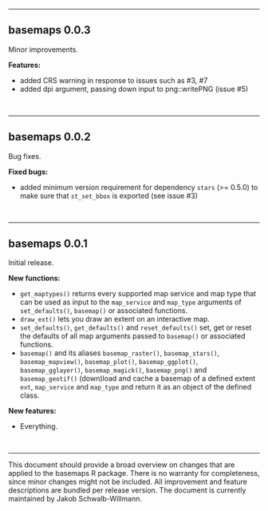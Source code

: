 ***

## basemaps 0.0.3
Minor improvements.

**Features:**

* added CRS warning in response to issues such as #3, #7
* added dpi argument, passing down input to png::writePNG (issue #5)

<br>

***

## basemaps 0.0.2
Bug fixes.

**Fixed bugs:**

* added minimum version requirement for dependency `stars` (>= 0.5.0) to make sure that `st_set_bbox` is exported (see issue #3)

<br>

***

## basemaps 0.0.1
Initial release.

**New functions:**

* `get_maptypes()` returns every supported map service and map type that can be used as input to the `map_service` and `map_type` arguments of `set_defaults()`, `basemap()` or associated functions.
* `draw_ext()` lets you draw an extent on an interactive map.
* `set_defaults()`, `get_defaults()` and `reset_defaults()` set, get or reset the defaults of all map arguments passed to `basemap()` or associated functions.
* `basemap()` and its aliases `basemap_raster()`, `basemap_stars()`, `basemap_mapview()`, `basemap_plot()`, `basemap_ggplot()`, `basemap_gglayer()`, `basemap_magick()`, `basemap_png()` and `basemap_geotif()` (down)load and cache a basemap of a defined extent `ext`, `map_service` and `map_type` and return it as an object of the defined class.

**New features:**

* Everything.

<br>

***
This document should provide a broad overview on changes that are applied to the basemaps R package. There is no warranty for completeness, since minor changes might not be included. All improvement and feature descriptions are bundled per release version. The document is currently maintained by Jakob Schwalb-Willmann.
